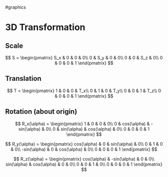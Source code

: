 #graphics

# 3D Transformation

## Scale

$$ S = \begin{pmatrix}   S_x & 0 & 0 & 0\\ 0 & S_y & 0 & 0\\   0 & 0 & S_z & 0\\ 0 & 0 & 0 & 1  \end{pmatrix}
$$

## Translation

$$ T = \begin{pmatrix}   1 & 0 & 0 & T_x\\ 0 & 1 & 0 & T_y\\   0 & 0 & 1 & T_z\\ 0 & 0 & 0 & 1  \end{pmatrix}
$$


## Rotation (about origin)

$$ R_x(\alpha) = \begin{pmatrix}   1 & 0 & 0 & 0\\ 0 & cos(\alpha) & -sin(\alpha) & 0\\   0 & sin(\alpha) & cos(\alpha) & 0\\ 0 & 0 & 0 & 1  \end{pmatrix}
$$

$$ R_y(\alpha) = \begin{pmatrix}   cos(\alpha) & 0 & sin(\alpha) & 0\\ 0 & 1 & 0 & 0\\   -sin(\alpha) & 0 & cos(\alpha) & 0\\ 0 & 0 & 0 & 1  \end{pmatrix}
$$

$$ R_z(\alpha) = \begin{pmatrix}   cos(\alpha) & -sin(\alpha) & 0 & 0\\ sin(\alpha) & cos(\alpha) & 0 & 0\\ 0 & 0 & 1 & 0\\ 0 & 0 & 0 & 1  \end{pmatrix}
$$

